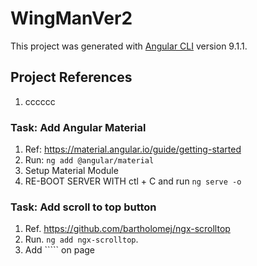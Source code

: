 # WingManVer2

This project was generated with [Angular CLI](https://github.com/angular/angular-cli) version 9.1.1.

## Project References

1. cccccc

### Task: Add Angular Material

1. Ref: <https://material.angular.io/guide/getting-started>
2. Run: ```ng add @angular/material```
3. Setup Material Module
4. RE-BOOT SERVER WITH ctl + C and run ```ng serve -o```

### Task: Add scroll to top button

1. Ref. <https://github.com/bartholomej/ngx-scrolltop>
2. Run. ```ng add ngx-scrolltop```.
3. Add ```<ngx-scrolltop></ngx-scrolltop>`` on page
